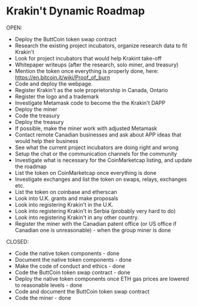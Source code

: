 # Krakin't Dynamic Roadmap

OPEN:
- Deploy the ButtCoin token swap contract
- Research the existing project incubators, organize research data to fit Krakin't
- Look for project incubators that would help Krakint take-off
- Whitepaper writeups (after the research, solo miner, and treasury)
- Mention the token once everything is properly done, here: https://en.bitcoin.it/wiki/Proof_of_burn
- Code and deploy the webpage.
- Register Krakin't as the sole proprietorship in Canada, Ontario
- Register the logo and a trademark
- Investigate Metamask code to become the the Krakin't DAPP
- Deploy the miner
- Code the treasury
- Deploy the treasury
- If possible, make the miner work with adjusted Metamask
- Contact remote Canadian businesses and ask about APP ideas that would help their business
- See what the current project incubators are doing right and wrong
- Setup the chat or the communication channels for the community
- Investigate what is necessary for the CoinMarketcap listing, and update the roadmap
- List the token on CoinMarketcap once everything is done
- Investigate exchanges and list the token on swaps, relays, exchanges etc.
- List the token on coinbase and etherscan
- Look into U.K. grants and make proposals
- Look into registering Krakin't in the U.K.
- Look into registering Krakin't in Serbia (probably very hard to do)
- Look into registering Krakin't in any other country.
- Register the miner with the Canadian patent office (or US office if Canadian one is unreasonable) - when the group miner is done


CLOSED:
- Code the native token components - done
- Document the native token components - done
- Make the code of conduct and ethics - done
- Code the ButtCoin token swap contract - done
- Deploy the native token components once ETH gas prices are lowered to reasonable levels - done
- Code and document the ButtCoin token swap contract
- Code the miner - done
